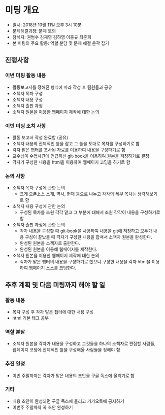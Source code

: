 # 미팅 개요

 * 일시: 2018년 10월 11일 오후 3시 10분
 * 문제해결과정: 문제 토의
 * 참석자: 권범수 김재영 김하영 이홍규 최준희
 * 본 미팅의 주요 활동: 역할 분담 및 문제 해결 윤곽 잡기


## 진행사항
### 이번 미팅 활동 내용

 * 활동보고서를 정해진 형식에 따라 작성 후 팀원들과 공유
 * 소책자 목차 구성
 * 소책자 내용 구성
 * 소책자 출판 과정
 * 소책자 원본을 이용한 웹페이지 제작에 대한 논의

### 이번 미팅 조치 사항

 * 활동 보고서 작성 완료함 (공유)
 * 소책자 내용의 전체적인 틀을 잡고 그 틀을 토대로 목차를 구성하기로 함
 * 각자 맡은 챕터를 조사된 자료를 이용하여 내용을 구성하기로 함
 *  교수님이 수업시간에 언급하신 git-book을 이용하여 원본을 저장하기로 결정
 * 각자가 구성한 내용을 html을 이용하여 웹페이지 코딩을 하기로 함
 
### 논의 사항

 * 소책자 목차 구성에 관한 논의
	* 크게 오픈소스 소개, 역사, 현재 등으로 나누고 각각의 세부 목차는 생각해보기로 함
 * 소책자 내용 구성에 관한 논의
 	* 구성된 목차를 조원 각각 맡고 그 부분에 대해서 조원 각각이 내용을 구성하기로 함
 * 소책자 출판 과정에 관한 논의 
 	* 각자 내용을 구성할 때 git-book을 사용하여 내용을 git에 저장하고 모두가 내용 구성이 끝났을 때 각자가 구성한 내용을 합쳐서 소책자 원본을 완성한다.
 	* 완성된 원본을 소책자로 출판한다.
 	* 완성된 원본을 이용해 웹페이지를 제작한다.
 * 소책자 원본을 이용한 웹페이지 제작에 대한 논의
 	* 각자가 맡은 챕터의 내용을 구성하기로 했으니 구성한 내용을 각자 html을 이용하여 웹페이지 소스를 코딩한다.



## 추후 계획 및 다음 미팅까지 해야 할 일
### 활동 내용
 * 목차 구성 후 각자 맡은 챕터에 대한 내용 구성
 * html 기본 태그 공부

### 역할 분담
 * 소책자 원본을 각자가 내용을 구성하고 그것들을 하나의 소책자로 편집할 사람들, 웹페이지 코딩에 전체적인 틀을 구성해올 사람들을 정해야 함

### 추진 일정
 * 이번 주말까지는 각자가 맡은 내용의 초안을 구글 독스에 올리기로 함
 

### 기타

* 내용 초안이 완성되면 구글 독스에 올리고 카카오톡에 공지하기
* 이번주 주말까지 꼭 초안 완성하기
